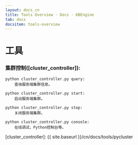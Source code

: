 ```yaml
---
layout: docs_cn
title: Tools Overview · Docs · KBEngine
tab: docs
docsitem: tools-overview
---
```


工具
========

### 集群控制([cluster_controller]):

	python cluster_controller.py query: 
		查询服务端集群信息。

	python cluster_controller.py start: 
		启动服务端集群。

	python cluster_controller.py stop: 
		关闭服务端集群。

	python cluster_controller.py console: 
		在线调试，Python控制台等。



[cluster_controller]: {{ site.baseurl }}/cn/docs/tools/pycluster
	